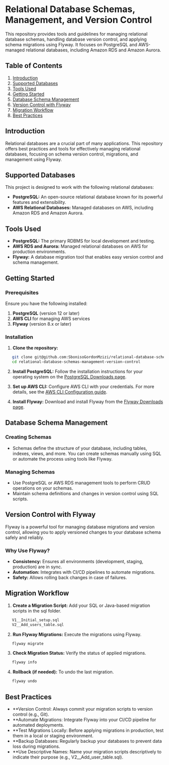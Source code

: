 # Relational Database Schemas, Management, and Version Control
This repository provides tools and guidelines for managing relational database schemas, handling database version control, and applying schema migrations using Flyway. It focuses on PostgreSQL and AWS-managed relational databases, including Amazon RDS and Amazon Aurora.

## Table of Contents
1. [Introduction](#introduction)
2. [Supported Databases](#supported-databases)
3. [Tools Used](#tools-used)
4. [Getting Started](#getting-started)
5. [Database Schema Management](#database-schema-management)
6. [Version Control with Flyway](#version-control-with-flyway)
7. [Migration Workflow](#migration-workflow)
8. [Best Practices](#migration-workflow)

## Introduction
Relational databases are a crucial part of many applications. This repository offers best practices and tools for effectively managing relational databases, focusing on schema version control, migrations, and management using Flyway.

## Supported Databases
This project is designed to work with the following relational databases:

- **PostgreSQL:** An open-source relational database known for its powerful features and extensibility.
- **AWS Relational Databases:** Managed databases on AWS, including Amazon RDS and Amazon Aurora.

## Tools Used
- **PostgreSQL:** The primary RDBMS for local development and testing.
- **AWS RDS and Aurora:** Managed relational databases on AWS for production environments.
- **Flyway:** A database migration tool that enables easy version control and schema management.

## Getting Started

### Prerequisites
Ensure you have the following installed:

1. **PostgreSQL** (version 12 or later)
2. **AWS CLI** for managing AWS services
3. **Flyway** (version 8.x or later)

### Installation
1. **Clone the repository:**

```bash
   git clone git@github.com:SbonisoGordonMzizi/relational-database-schemas-management-version-control.git
   cd relational-database-schemas-management-version-control
```
2. **Install PostgreSQL:** Follow the installation instructions for your operating system on the [PostgreSQL Downloads page](https://www.postgresql.org/download).

3. **Set up AWS CLI:** Configure AWS CLI with your credentials. For more details, see the [AWS CLI Configuration guide](https://docs.aws.amazon.com/cli/v1/userguide/cli-configure-files.html).

4. **Install Flyway:** Download and install Flyway from the [Flyway Downloads page](https://www.red-gate.com/products/flyway/community/download).

## Database Schema Management
### Creating Schemas
- Schemas define the structure of your database, including tables, indexes, views, and more. You can create schemas manually using SQL or automate the process using tools like Flyway.

### Managing Schemas
- Use PostgreSQL or AWS RDS management tools to perform CRUD operations on your schemas.
- Maintain schema definitions and changes in version control using SQL scripts.

## Version Control with Flyway
 Flyway is a powerful tool for managing database migrations and version control, allowing you to apply versioned changes to your database schema safely and reliably.

### Why Use Flyway?
- **Consistency:** Ensures all environments (development, staging, production) are in sync.
- **Automation:** Integrates with CI/CD pipelines to automate migrations.
- **Safety:** Allows rolling back changes in case of failures.
  
## Migration Workflow
1. **Create a Migration Script:** Add your SQL or Java-based migration scripts in the sql folder.

```bash
   V1__Initial_setup.sql
   V2__Add_users_table.sql
```

2. **Run Flyway Migrations:** Execute the migrations using Flyway.
```bash
   flyway migrate
```

3. **Check Migration Status:** Verify the status of applied migrations.
```bash
   flyway info
```
4. **Rollback (if needed):** To undo the last migration.

```bash
   flyway undo
```

## Best Practices
- **Version Control: Always commit your migration scripts to version control (e.g., Git).
- **Automate Migrations: Integrate Flyway into your CI/CD pipeline for automated deployments.
- **Test Migrations Locally: Before applying migrations in production, test them in a local or staging environment.
- **Backup Databases: Regularly backup your databases to prevent data loss during migrations.
- **Use Descriptive Names: Name your migration scripts descriptively to indicate their purpose (e.g., V2__Add_user_table.sql).
